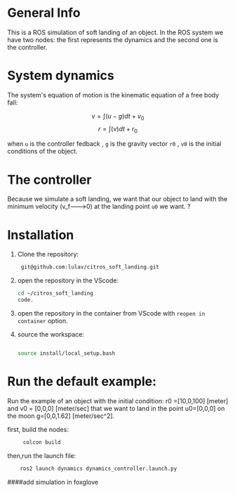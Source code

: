 # General Info

This is a ROS simulation of soft landing of an object.
In the ROS system we have two nodes: the first represents the dynamics and the second one is the controller.



# System dynamics
The system's equation of motion is the kinematic equation of a free body fall:

$$ v = \int \left ( u-g \right )dt +v_0 $$
$$ r = \int \left ( v \right )dt +r_0 $$

when `u` is the controller fedback , `g` is the gravity vector `r0` , `v0` is the initial conditions of the object.



# The controller
Because we simulate a soft landing, we want that our object to land with the minimum velocity (v_f--->0) at the landing point `u0` we want.
?





# Installation

1. Clone the repository:
   ```sh
    git@github.com:lulav/citros_soft_landing.git
   ```

2. open the repository in the VScode:
	```sh
	cd ~/citros_soft_landing
	code.
	```
3. open the repository in the container from VScode with `reopen in container` option.

4. source the workspace:
	```sh
	
	source install/local_setup.bash
	```


# Run the default example:
Run the example of an object with the initial condition: r0 =[10,0,100] [meter] and v0 = [0,0,0] [meter/sec] that we want to land in the point u0=[0,0,0] on the moon g=[0,0,1.62] [meter/sec^2].

first, build the nodes:
```sh
     colcon build
```

then,run the launch file:
```sh
    ros2 launch dynamics dynamics_controller.launch.py
```

####add simulation in foxglove
